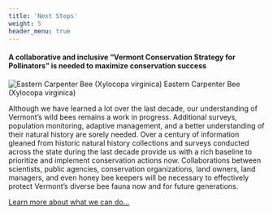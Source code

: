 ```yaml
---
title: 'Next Steps'
weight: 5
header_menu: true
---
```

<div class="lead">
  <h4>A collaborative and inclusive “Vermont Conservation Strategy for Pollinators” is needed to maximize conservation success</h4>
</div>

<div class="row">
  <div class="col-lg-6">
    <img src="https://stateofbees.vtatlasoflife.org/images/Xylocopa virginica.jpg" alt="Eastern Carpenter Bee (Xylocopa virginica)">
    <label class="image-caption">Eastern Carpenter Bee (Xylocopa virginica)</label>
  </div>
  <div class="col-lg-6">
    <p>
    Although we have learned a lot over the last decade, our understanding of Vermont’s wild bees remains a work in progress. Additional surveys, population monitoring, adaptive management, and a better understanding of their natural history are sorely needed. Over a century of information gleaned from historic natural history collections and surveys conducted across the state during the last decade provide us with a rich baseline to prioritize and implement conservation actions now. Collaborations between scientists, public agencies, conservation organizations, land owners, land managers, and even honey bee keepers will be necessary to effectively protect Vermont’s diverse bee fauna now and for future generations.
    </p>
    <a class="more-info-link" href="https://vtecostudies.github.io/SoBees_Next_Steps">Learn more about what we can do...</a>
  </div>
</div>
